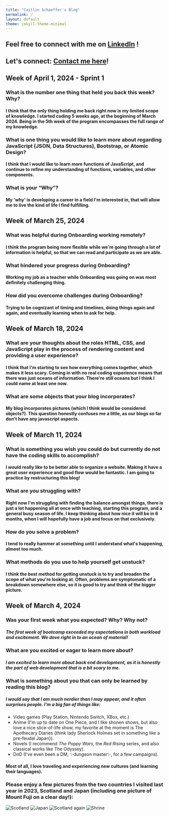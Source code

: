 ```yaml
---
title: "Caitlin Schaeffer's Blog"
permalink: /
layout: default
theme: jekyll-theme-minimal
---
```

## Feel free to connect with me on [LinkedIn](https://www.linkedin.com/in/caitlin-schaeffer-125668153) !
## Let's connect: [Contact me here](https://caitlinschaef.github.io/contact.html)!

## Week of April 1, 2024 - Sprint 1
### What is the number one thing that held you back this week? Why?
#### I think that the only thing holding me back right now is my limited scope of knowledge. I started coding 5 weeks ago, at the beginning of March 2024. Being in the 5th week of the program encompasses the full range of my knowledge. 

### What is one thing you would like to learn more about regarding JavaScript (JSON, Data Structures), Bootstrap, or Atomic Design?
#### I think that I would like to learn more functions of JavaScript, and continue to refine my understanding of functions, variables, and other components. 

### What is your “Why”?
#### My 'why' is developing a career in a field I'm interested in, that will allow me to live the kind of life I find fulfilling. 


## Week of March 25, 2024
### What was helpful during Onboarding working remotely?
#### I think the program being more flexible while we're going through a lot of information is helpful, so that we can read and participate as we are able.

### What hindered your progress during Onboarding?
#### Working my job as a teacher while Onboarding was going on was most definitely challenging thing. 

### How did you overcome challenges during Onboarding?
#### Trying to be cognizant of timing and timelines, doing things again and again, and eventually learning when to ask for help. 

## Week of March 18, 2024
### What are your thoughts about the roles HTML, CSS, and JavaScript play in the process of rendering content and providing a user experience?
#### I think that I'm starting to see how everything comes together, which makes it less scary. Coming in with no real coding experience means that there was just oceans of information. There're still oceans but I think I could name at least one now.

### What are some objects that your blog incorporates?
#### My blog incorporates pictures (which I think would be considered objects?). This question honestly confuses me a little, as our blogs so far don't have any javascript aspects. 

## Week of March 11, 2024
### What is something you wish you could do but currently do not have the coding skills to accomplish?
#### I would really like to be better able to organize a website. Making it have a great user experience and good flow would be fantastic. I am going to practice by restructuring this blog!

### What are you struggling with?
#### Right now I'm struggling with finding the balance amongst things, there is just a lot happening all at once with teaching, starting this program, and a general busy season of life. I keep thinking about how nice it will be in 6 months, when I will hopefully have a job and focus on that exclusively.

### How do you solve a problem? 
#### I tend to really hammer at something until I understand what's happening, almost too much. 

### What methods do you use to help yourself get unstuck?
#### I think the best method for getting unstuck is to try and broaden the scope of what you're looking at. Often, problems are symptomatic of a breakdown somewhere else, so it is good to try and think of the bigger picture. 

## Week of March 4, 2024
### Was your first week what you expected? Why? Why not?
##### The first week of bootcamp exceeded my expectations in both workload and excitement. We dove right in to an ocean of material! 
### What are you excited or eager to learn more about?
##### I am excited to learn more about back end development, as it is honestly the part of web development that is a bit scary to me. 
### What is something about you that can only be learned by reading this blog?
##### I would say that I am much nerdier than I may appear, and it often surprises people. I'm a big fan of things like:
*   Video games (Play Station, Nintendo Switch, XBox, etc.)
*   Anime (I'm up to date on One Piece, and I like shonen shows, but also love a nice slice-of-life show, my favorite at the moment is The Apothecary Diaries {think lady Sherlock Holmes set in something like a pre-feudal Japan}).
*   Novels (I recommend *The Poppy Wars*, the *Red Rising* series, and also classical works like The Odyssey).
*   DnD (I've even been a DM, ✨dungeon master✨, for a few campaigns).

#### Most of all, I love traveling and experiencing new cultures (and learning their languages). 

### Please enjoy a few pictures from the two countries I visited last year in 2023, Scotland and Japan (including one picture of Mount Fuji on a clear day!):
![Scotland](docs/assets/css/DAB11812-53C9-4AFB-B670-DD01B69FC601.jpeg)
![Japan](docs/assets/css/IMG_7921.jpeg)
![Scotland again](docs/assets/css/IMG_6625.jpeg)
![Shrine](docs/assets/css/4AFF128E-C1AC-4612-BD47-23956700FE1F.jpeg)
